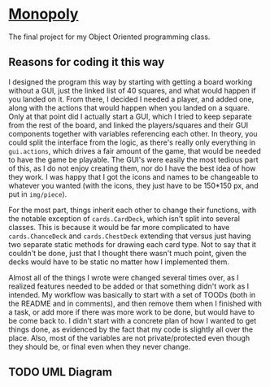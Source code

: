 # [Monopoly](https://github.com/Hex052/csce_222-final)

The final project for my Object Oriented programming class.

## Reasons for coding it this way

I designed the program this way by starting with getting a board working without a GUI, just the linked list of 40 squares, and what would happen if you landed on it.
From there, I decided I needed a player, and added one, along with the actions that would happen when you landed on a square.
Only at that point did I actually start a GUI, which I tried to keep separate from the rest of the board, and linked the players/squares and their GUI components together with variables referencing each other.
In theory, you could split the interface from the logic, as there's really only everything in `gui.actions`, which drives a fair amount of the game, that would be needed to have the game be playable.
The GUI's were easily the most tedious part of this, as I do not enjoy creating them, nor do I have the best idea of how they work.
I was happy that I got the icons and names to be changeable to whatever you wanted (with the icons, they just have to be 150*150 px, and put in `img/piece`).

For the most part, things inherit each other to change their functions, with the notable exception of `cards.CardDeck`, which isn't split into several classes.
This is because it would be far more complicated to have `cards.ChanceDeck` and `cards.ChestDeck` extending that versus just having two separate static methods for drawing each card type.
Not to say that it couldn't be done, just that I thought there wasn't much point, given the decks would have to be static no matter how I implemented them.

Almost all of the things I wrote were changed several times over, as I realized features needed to be added or that something didn't work as I intended.
My workflow was basically to start with a set of TOODs (both in the README and in comments), and then remove them when I finished with a task, or add more if there was more work to be done, but would have to be come back to.
I didn't start with a concrete plan of how I wanted to get things done, as evidenced by the fact that my code is slightly all over the place. Also, most of the variables are not private/protected even though they should be, or final even when they never change.

## TODO UML Diagram
